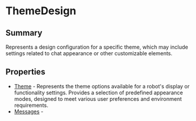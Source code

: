 # ThemeDesign

## Summary

Represents a design configuration for a specific theme,
which may include settings related to chat appearance or other customizable elements.

## Properties

* [Theme](ThemeDesign.Theme.md) - Represents the theme options available for a robot's display or functionality settings.
Provides a selection of predefined appearance modes, designed to meet various
user preferences and environment requirements.
* [Messages](ThemeDesign.Messages.md) - 
